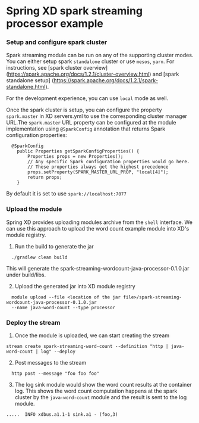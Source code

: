 Spring XD spark streaming processor example
=================

### Setup and configure spark cluster

Spark streaming module can be run on any of the supporting cluster modes.
You can either setup spark `standalone` cluster or use `mesos`, `yarn`. For instructions, see [spark cluster overview] (https://spark.apache.org/docs/1.2.1/cluster-overview.html) and [spark standalone setup] (https://spark.apache.org/docs/1.2.1/spark-standalone.html).

For the development experience, you can use `local` mode as well.

Once the spark cluster is setup, you can configure the property `spark.master` in XD servers.yml to use the corresponding cluster manager URL.The `spark.master` URL property can be configured at the module implementation using `@SparkConfig` annotation that returns Spark configuration properties:

```
  @SparkConfig
	public Properties getSparkConfigProperties() {
		Properties props = new Properties();
		// Any specific Spark configuration properties would go here.
		// These properties always get the highest precedence
		props.setProperty(SPARK_MASTER_URL_PROP, "local[4]");
		return props;
	}
```

By default it is set to use `spark://localhost:7077`

### Upload the module

Spring XD provides uploading modules archive from the `shell` interface. We can use this approach to upload the word count example module into XD's module registry.

1. Run the build to generate the jar

  ```
    ./gradlew clean build
  ```
  This will generate the spark-streaming-wordcount-java-processor-0.1.0.jar under build/libs.
  
2. Upload the generated jar into XD module registry

  ```
    module upload --file <location of the jar file>/spark-streaming-wordcount-java-processor-0.1.0.jar 
    --name java-word-count --type processor
  ```
  
### Deploy the stream
1. Once the module is uploaded, we can start creating the stream

  ```
  stream create spark-streaming-word-count --definition "http | java-word-count | log" --deploy
  ```
  
2. Post messages to the stream

  ```
    http post --message "foo foo foo"
  ```
  
3. The log sink module would show the word count results at the container log. This shows the word count computation happens at the spark cluster by the `java-word-count` module and the result is sent to the log module.

  ```
  .....  INFO xdbus.a1.1-1 sink.a1 - (foo,3)
  ```

